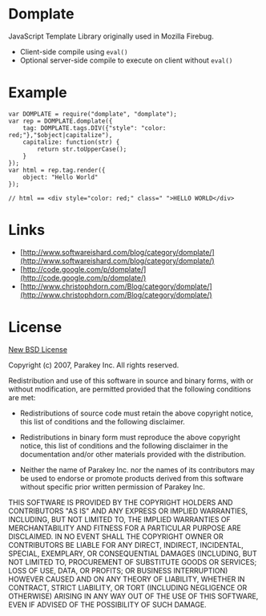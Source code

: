 Domplate
========

JavaScript Template Library originally used in Mozilla Firebug.

  * Client-side compile using `eval()`
  * Optional server-side compile to execute on client without `eval()`


Example
=======

    var DOMPLATE = require("domplate", "domplate");
    var rep = DOMPLATE.domplate({
        tag: DOMPLATE.tags.DIV({"style": "color: red;"},"$object|capitalize"),
        capitalize: function(str) {
            return str.toUpperCase();
        }
    });
    var html = rep.tag.render({
        object: "Hello World"
    });

    // html == <div style="color: red;" class=" ">HELLO WORLD</div>


Links
=====

  * [http://www.softwareishard.com/blog/category/domplate/](http://www.softwareishard.com/blog/category/domplate/)
  * [http://code.google.com/p/domplate/](http://code.google.com/p/domplate/)
  * [http://www.christophdorn.com/Blog/category/domplate/](http://www.christophdorn.com/Blog/category/domplate/)


License
=======

[New BSD License](http://www.opensource.org/licenses/bsd-license.php)

Copyright (c) 2007, Parakey Inc.
All rights reserved.

Redistribution and use of this software in source and binary forms, with or without modification,
are permitted provided that the following conditions are met:

* Redistributions of source code must retain the above
  copyright notice, this list of conditions and the
  following disclaimer.

* Redistributions in binary form must reproduce the above
  copyright notice, this list of conditions and the
  following disclaimer in the documentation and/or other
  materials provided with the distribution.

* Neither the name of Parakey Inc. nor the names of its
  contributors may be used to endorse or promote products
  derived from this software without specific prior
  written permission of Parakey Inc.

THIS SOFTWARE IS PROVIDED BY THE COPYRIGHT HOLDERS AND CONTRIBUTORS "AS IS" AND ANY EXPRESS OR
IMPLIED WARRANTIES, INCLUDING, BUT NOT LIMITED TO, THE IMPLIED WARRANTIES OF MERCHANTABILITY AND
FITNESS FOR A PARTICULAR PURPOSE ARE DISCLAIMED. IN NO EVENT SHALL THE COPYRIGHT OWNER OR
CONTRIBUTORS BE LIABLE FOR ANY DIRECT, INDIRECT, INCIDENTAL, SPECIAL, EXEMPLARY, OR CONSEQUENTIAL
DAMAGES (INCLUDING, BUT NOT LIMITED TO, PROCUREMENT OF SUBSTITUTE GOODS OR SERVICES; LOSS OF USE,
DATA, OR PROFITS; OR BUSINESS INTERRUPTION) HOWEVER CAUSED AND ON ANY THEORY OF LIABILITY, WHETHER
IN CONTRACT, STRICT LIABILITY, OR TORT (INCLUDING NEGLIGENCE OR OTHERWISE) ARISING IN ANY WAY OUT
OF THE USE OF THIS SOFTWARE, EVEN IF ADVISED OF THE POSSIBILITY OF SUCH DAMAGE.
